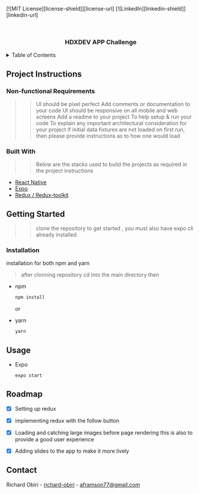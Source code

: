 [![MIT License][license-shield]][license-url]
[![LinkedIn][linkedin-shield]][linkedin-url]



<!-- PROJECT LOGO -->
<br />
<div align="center">
  <h3 align="center">HDXDEV APP Challenge</h3>
</div>



<!-- TABLE OF CONTENTS -->
<details>
  <summary>Table of Contents</summary>
  <ol>
    <li>
      <a href="#">Project Instructionst</a>
      <ul>
        <li><a href="#built-with">Built With</a></li>
      </ul>
    </li>
    <li>
      <a href="#getting-started">Getting Started</a>
      <ul>
        <li><a href="#prerequisites">Prerequisites</a></li>
        <li><a href="#installation">Installation</a></li>
      </ul>
    </li>
    <li><a href="#usage">Usage</a></li>
    <li><a href="#roadmap">Road Map</a></li>
    <li><a href="#contact">Contact</a></li>
  </ol>
</details>



<!-- ABOUT THE PROJECT -->
## Project Instructions

### Non-functional Requirements

>> UI should be pixel perfect
  Add comments or documentation to your code
  UI should be responsive on all mobile and web screens
  Add a readme to your project
  To help setup & run your code
  To explain any important architectural consideration for your project
  If initial data fixtures are not loaded on first run, then please provide instructions as to how one would load


### Built With

>> Below are the stacks used to build the projects as required in the project instructions

* [React Native](https://reactjs.org/)
* [Expo](https://vuejs.org/)
* [Redux / Redux-toolkit](https://angular.io/)





<!-- GETTING STARTED -->
## Getting Started

>> clone the repository to get started , you must also have expo cli already installed

### Installation

installation for both npm and yarn
> after clonning repository
> cd into the main directory then 
* npm
  ```sh
  npm install
  ```
  or 
  
* yarn
  ```sh
  yarn
  ```

<!-- USAGE EXAMPLES -->
## Usage

* Expo
  ```sh
  expo start
  ```



<!-- ROADMAP -->
## Roadmap

- [x] Setting up redux
- [x] implementing redux with the follow button
- [x] Loading and catching large images before page rendering this is also to provide a good user experience 
- [x] Adding slides to the app to make it more lively



<!-- CONTACT -->
## Contact

Richard Obiri - [richard-obiri](https://www.linkedin.com/in/richard-obiri/) - aframson77@gmail.com
